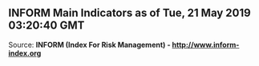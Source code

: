 ## INFORM Main Indicators as of Tue, 21 May 2019 03:20:40 GMT

Source: **INFORM (Index For Risk Management) - http://www.inform-index.org**